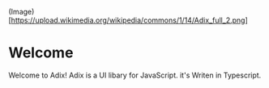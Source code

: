 (Image)[https://upload.wikimedia.org/wikipedia/commons/1/14/Adix_full_2.png]
#  Welcome 

Welcome to Adix! Adix is a UI libary for JavaScript. it's Writen in Typescript.

